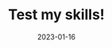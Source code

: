---
layout: post
title:  "Test my skills!"
date:   2023-01-16
last_modified_at: 2023-01-20
categories: [Jekyll Paper]
tags: [Getting Start]
---